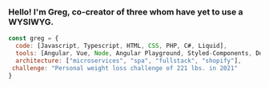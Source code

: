 ### Hello! I'm Greg, co-creator of three whom have yet to use a WYSIWYG.
```javascript
const greg = {
  code: [Javascript, Typescript, HTML, CSS, PHP, C#, Liquid],
  tools: [Angular, Vue, Node, Angular Playground, Styled-Components, Docker],
  architecture: ["microservices", "spa", "fullstack", "shopify"],
 challenge: "Personal weight loss challenge of 221 lbs. in 2021"
}
```
